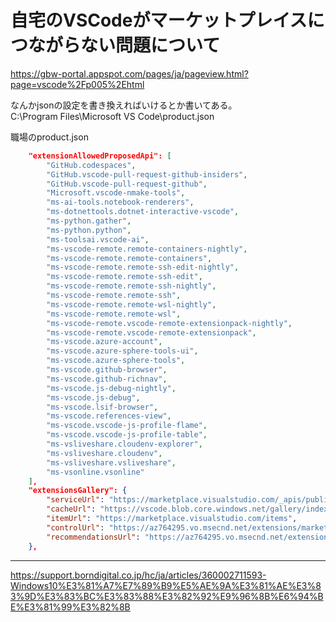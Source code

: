 # 自宅のVSCodeがマーケットプレイスにつながらない問題について

<https://gbw-portal.appspot.com/pages/ja/pageview.html?page=vscode%2Fp005%2Ehtml>

なんかjsonの設定を書き換えればいけるとか書いてある。  
C:\\Program Files\\Microsoft VS Code\\product.json

職場のproduct.json

```json
    "extensionAllowedProposedApi": [
        "GitHub.codespaces",
        "GitHub.vscode-pull-request-github-insiders",
        "GitHub.vscode-pull-request-github",
        "Microsoft.vscode-nmake-tools",
        "ms-ai-tools.notebook-renderers",
        "ms-dotnettools.dotnet-interactive-vscode",
        "ms-python.gather",
        "ms-python.python",
        "ms-toolsai.vscode-ai",
        "ms-vscode-remote.remote-containers-nightly",
        "ms-vscode-remote.remote-containers",
        "ms-vscode-remote.remote-ssh-edit-nightly",
        "ms-vscode-remote.remote-ssh-edit",
        "ms-vscode-remote.remote-ssh-nightly",
        "ms-vscode-remote.remote-ssh",
        "ms-vscode-remote.remote-wsl-nightly",
        "ms-vscode-remote.remote-wsl",
        "ms-vscode-remote.vscode-remote-extensionpack-nightly",
        "ms-vscode-remote.vscode-remote-extensionpack",
        "ms-vscode.azure-account",
        "ms-vscode.azure-sphere-tools-ui",
        "ms-vscode.azure-sphere-tools",
        "ms-vscode.github-browser",
        "ms-vscode.github-richnav",
        "ms-vscode.js-debug-nightly",
        "ms-vscode.js-debug",
        "ms-vscode.lsif-browser",
        "ms-vscode.references-view",
        "ms-vscode.vscode-js-profile-flame",
        "ms-vscode.vscode-js-profile-table",
        "ms-vsliveshare.cloudenv-explorer",
        "ms-vsliveshare.cloudenv",
        "ms-vsliveshare.vsliveshare",
        "ms-vsonline.vsonline"
    ],
    "extensionsGallery": {
        "serviceUrl": "https://marketplace.visualstudio.com/_apis/public/gallery",
        "cacheUrl": "https://vscode.blob.core.windows.net/gallery/index",
        "itemUrl": "https://marketplace.visualstudio.com/items",
        "controlUrl": "https://az764295.vo.msecnd.net/extensions/marketplace.json",
        "recommendationsUrl": "https://az764295.vo.msecnd.net/extensions/workspaceRecommendations.json.gz"
    },
```

---

<https://support.borndigital.co.jp/hc/ja/articles/360002711593-Windows10%E3%81%A7%E7%89%B9%E5%AE%9A%E3%81%AE%E3%83%9D%E3%83%BC%E3%83%88%E3%82%92%E9%96%8B%E6%94%BE%E3%81%99%E3%82%8B>
